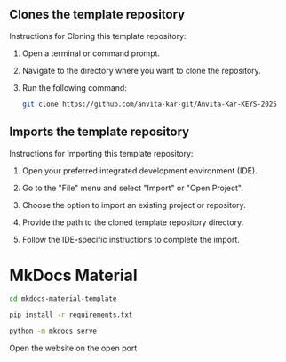 
## Clones the template repository

Instructions for Cloning this template repository:
    
1. Open a terminal or command prompt.

2. Navigate to the directory where you want to clone the repository.

3. Run the following command:

    ```bash
    git clone https://github.com/anvita-kar-git/Anvita-Kar-KEYS-2025
    ```

## Imports the template repository

Instructions for Importing this template repository:
    
1. Open your preferred integrated development environment (IDE).
    
2. Go to the "File" menu and select "Import" or "Open Project".
    
3. Choose the option to import an existing project or repository.
    
4. Provide the path to the cloned template repository directory.
    
5. Follow the IDE-specific instructions to complete the import.


# MkDocs Material

```bash
cd mkdocs-material-template

pip install -r requirements.txt
```

```bash
python -m mkdocs serve
```

Open the website on the open port
